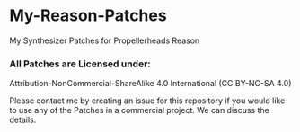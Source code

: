# My-Reason-Patches
My Synthesizer Patches for Propellerheads Reason

### All Patches are Licensed under: 
Attribution-NonCommercial-ShareAlike 4.0 International (CC BY-NC-SA 4.0) 

Please contact me by creating an issue for this repository if you would like to use any of the Patches in a commercial project. We can discuss the details.
